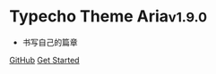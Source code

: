 

# Typecho Theme Aria<small>v1.9.0</small>


* 书写自己的篇章

[GitHub](https://github.com/Siphils/Typecho-Theme-Aria/)
[Get Started](start)